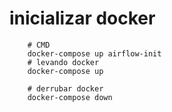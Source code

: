 
# inicializar docker

```
    # CMD
    docker-compose up airflow-init
    # levando docker
    docker-compose up

    # derrubar docker
    docker-compose down

```
